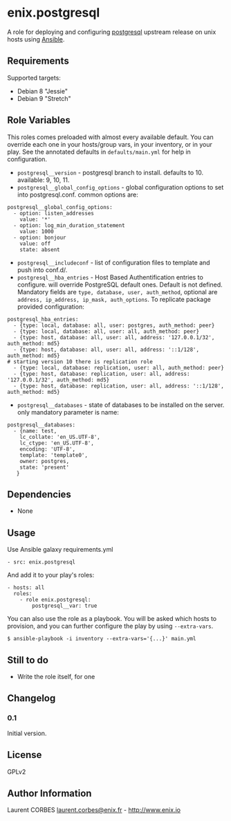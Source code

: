 enix.postgresql
=================

A role for deploying and configuring [postgresql](http://www.postgresql.org) upstream release on unix hosts using [Ansible](http://www.ansible.com/).


Requirements
------------

Supported targets:

- Debian 8 "Jessie"
- Debian 9 "Stretch"


Role Variables
--------------

This roles comes preloaded with almost every available default. You can override each one in your hosts/group vars, in your inventory, or in your play. See the annotated defaults in `defaults/main.yml` for help in configuration.

- `postgresql__version` - postgresql branch to install. defaults to 10. available: 9, 10, 11.
- `postgresql__global_config_options` - global configuration options to set into postgresql.conf. common options are:
```
postgresql__global_config_options:
  - option: listen_addresses
    value: '*'
  - option: log_min_duration_statement
    value: 1000
  - option: bonjour
    value: off
    state: absent
```
- `postgresql__includeconf` - list of configuration files to template and push into conf.d/.
- `postgresql__hba_entries` - Host Based Authentification entries to configure. will override PostgreSQL default ones. Default is not defined. Mandatory fields are `type, database, user, auth_method`, optional are `address, ip_address, ip_mask, auth_options`. To replicate package provided configuration:
```
postgresql_hba_entries:
  - {type: local, database: all, user: postgres, auth_method: peer}
  - {type: local, database: all, user: all, auth_method: peer}
  - {type: host, database: all, user: all, address: '127.0.0.1/32', auth_method: md5}
  - {type: host, database: all, user: all, address: '::1/128', auth_method: md5}
# starting version 10 there is replication role
  - {type: local, database: replication, user: all, auth_method: peer}
  - {type: host, database: replication, user: all, address: '127.0.0.1/32', auth_method: md5}
  - {type: host, database: replication, user: all, address: '::1/128', auth_method: md5}
```
- `postgresql__databases` - state of databases to be installed on the server. only mandatory parameter is name:
```
postgresql__databases:
  - {name: test,
    lc_collate: 'en_US.UTF-8',
    lc_ctype: 'en_US.UTF-8',
    encoding: 'UTF-8',
    template: 'template0',
    owner: postgres,
    state: 'present'
   }
```

Dependencies
------------

- None

Usage
-----

Use Ansible galaxy requirements.yml

    - src: enix.postgresql

And add it to your play's roles:

    - hosts: all
      roles:
        - role enix.postgresql:
            postgresql__var: true

You can also use the role as a playbook. You will be asked which hosts to provision, and you can further configure the play by using `--extra-vars`.

    $ ansible-playbook -i inventory --extra-vars='{...}' main.yml

Still to do
-----------

- Write the role itself, for one


Changelog
---------

### 0.1

Initial version.

License
-------

GPLv2

Author Information
------------------

Laurent CORBES <laurent.corbes@enix.fr> - http://www.enix.io
